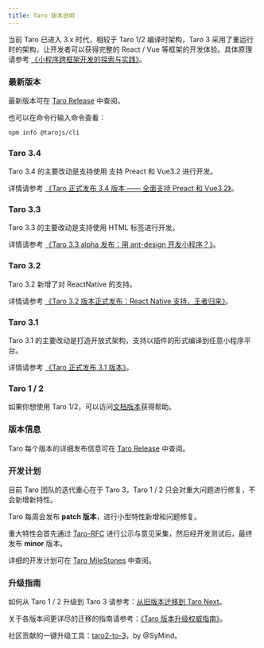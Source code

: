 ```yaml
---
title: Taro 版本说明
---
```


当前 Taro 已进入 3.x 时代，相较于 Taro 1/2 编译时架构，Taro 3 采用了重运行时的架构，让开发者可以获得完整的 React / Vue 等框架的开发体验。具体原理请参考 [《小程序跨框架开发的探索与实践》](https://mp.weixin.qq.com/s?__biz=MzU3NDkzMTI3MA==&mid=2247483770&idx=1&sn=ba2cdea5256e1c4e7bb513aa4c837834)。

### 最新版本

最新版本可在 [Taro Release](https://github.com/NervJS/taro/releases) 中查阅。

也可以在命令行输入命令查看：

```bash
npm info @tarojs/cli
```

### Taro 3.4

Taro 3.4 的主要改动是支持使用 支持 Preact 和 Vue3.2 进行开发。

详情请参考 [《Taro 正式发布 3.4 版本 —— 全面支持 Preact 和 Vue3.2》](/blog/2022-01-20-Taro-3.4)。

### Taro 3.3

Taro 3.3 的主要改动是支持使用 HTML 标签进行开发。

详情请参考 [《Taro 3.3 alpha 发布：用 ant-design 开发小程序？》](/blog/2021-04-22-Taro-3.3-alpha)。

### Taro 3.2

Taro 3.2 新增了对 ReactNative 的支持。

详情请参考 [《Taro 3.2 版本正式发布：React Native 支持，王者归来》](/blog/2021-04-08-taro-3.2)。

### Taro 3.1

Taro 3.1 的主要改动是打造开放式架构，支持以插件的形式编译到任意小程序平台。

详情请参考 [《Taro 正式发布 3.1 版本》](/blog/2021-03-10-taro-3-1-lts)。

### Taro 1 / 2

如果你想使用 Taro 1/2，可以访问[文档版本](/versions)获得帮助。

### 版本信息

Taro 每个版本的详细发布信息可在 [Taro Release](https://github.com/NervJS/taro/releases) 中查阅。

### 开发计划

目前 Taro 团队的迭代重心在于 Taro 3，Taro 1 / 2 只会对重大问题进行修复，不会新增新特性。

Taro 每周会发布 **patch 版本**，进行小型特性新增和问题修复。

重大特性会首先通过 [Taro-RFC](https://github.com/NervJS/taro-rfcs) 进行公示与意见采集，然后经开发测试后，最终发布 **minor** 版本。

详细的开发计划可在 [Taro MileStones](https://github.com/NervJS/taro/milestones) 中查阅。

### 升级指南

如何从 Taro 1 / 2 升级到 Taro 3 请参考：[从旧版本迁移到 Taro Next](./migration)。

关于各版本间更详尽的迁移的指南请参考：[《Taro 版本升级权威指南》](/blog/2020-09-01-taro-versions)。

社区贡献的一键升级工具：[taro2-to-3](https://github.com/SyMind/taro2-to-3)，by @SyMind。
